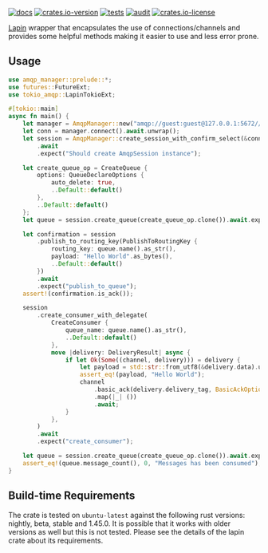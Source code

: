 [![docs](https://docs.rs/amqp-manager/badge.svg)](https://docs.rs/amqp-manager)
[![crates.io-version](https://img.shields.io/crates/v/amqp-manager)](https://crates.io/crates/amqp-manager)
[![tests](https://github.com/adrianbenavides/amqp-manager/workflows/Tests/badge.svg)](https://github.com/adrianbenavides/amqp-manager/actions)
[![audit](https://github.com/adrianbenavides/amqp-manager/workflows/Audit/badge.svg)](https://github.com/adrianbenavides/amqp-manager/actions)
[![crates.io-license](https://img.shields.io/crates/l/amqp-manager)](LICENSE)

[Lapin](https://github.com/CleverCloud/lapin) wrapper that encapsulates the use of connections/channels and provides some 
helpful methods making it easier to use and less error prone. 

## Usage

```rust
use amqp_manager::prelude::*;
use futures::FutureExt;
use tokio_amqp::LapinTokioExt;

#[tokio::main]
async fn main() {
    let manager = AmqpManager::new("amqp://guest:guest@127.0.0.1:5672//", ConnectionProperties::default().with_tokio());
    let conn = manager.connect().await.unwrap();
    let session = AmqpManager::create_session_with_confirm_select(&conn)
        .await
        .expect("Should create AmqpSession instance");

    let create_queue_op = CreateQueue {
        options: QueueDeclareOptions {
            auto_delete: true,
            ..Default::default()
        },
        ..Default::default()
    };
    let queue = session.create_queue(create_queue_op.clone()).await.expect("create_queue");

    let confirmation = session
        .publish_to_routing_key(PublishToRoutingKey {
            routing_key: queue.name().as_str(),
            payload: "Hello World".as_bytes(),
            ..Default::default()
        })
        .await
        .expect("publish_to_queue");
    assert!(confirmation.is_ack());

    session
        .create_consumer_with_delegate(
            CreateConsumer {
                queue_name: queue.name().as_str(),
                ..Default::default()
            },
            move |delivery: DeliveryResult| async {
                if let Ok(Some((channel, delivery))) = delivery {
                    let payload = std::str::from_utf8(&delivery.data).unwrap();
                    assert_eq!(payload, "Hello World");
                    channel
                        .basic_ack(delivery.delivery_tag, BasicAckOptions::default())
                        .map(|_| ())
                        .await;
                }
            },
        )
        .await
        .expect("create_consumer");

    let queue = session.create_queue(create_queue_op.clone()).await.expect("create_queue");
    assert_eq!(queue.message_count(), 0, "Messages has been consumed");
}
```

## Build-time Requirements

The crate is tested on `ubuntu-latest` against the following rust versions: nightly, beta, stable and 1.45.0.
It is possible that it works with older versions as well but this is not tested.
Please see the details of the lapin crate about its requirements.
